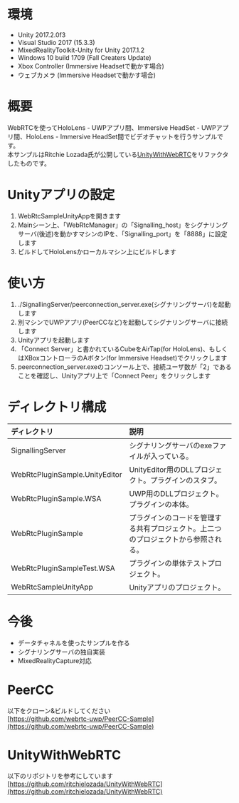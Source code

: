 # 環境
* Unity 2017.2.0f3
* Visual Studio 2017 (15.3.3)
* MixedRealityToolkit-Unity for Unity 2017.1.2
* Windows 10 build 1709 (Fall Creaters Update)
* Xbox Controller (Immersive Headsetで動かす場合)
* ウェブカメラ (Immersive Headsetで動かす場合)

# 概要
WebRTCを使ってHoloLens - UWPアプリ間、Immersive HeadSet - UWPアプリ間、HoloLens - Immersive HeadSet間でビデオチャットを行うサンプルです。  
本サンプルはRitchie Lozada氏が公開している[UnityWithWebRTC](https://github.com/ritchielozada/UnityWithWebRTC)をリファクタしたものです。  

# Unityアプリの設定
1. WebRtcSampleUnityAppを開きます
2. Mainシーン上、「WebRtcManager」の「Signalling_host」をシグナリングサーバ(後述)を動かすマシンのIPを、「Signalling_port」を「8888」に設定します
3. ビルドしてHoloLensかローカルマシン上にビルドします

# 使い方
1. ./SignallingServer/peerconnection_server.exe(シグナリングサーバ)を起動します
2. 別マシンでUWPアプリ(PeerCCなど)を起動してシグナリングサーバに接続します
3. Unityアプリを起動します
4. 「Connect Server」と書かれているCubeをAirTap(for HoloLens)、もしくはXBoxコントローラのAボタン(for Immersive Headset)でクリックします
5. peerconnection_server.exeのコンソール上で、接続ユーザ数が「2」であることを確認し、Unityアプリ上で「Connect Peer」をクリックします

# ディレクトリ構成

| ディレクトリ | 説明 |
|:-----------|:------------|
|SignallingServer|シグナリングサーバのexeファイルが入っている。|
|WebRtcPluginSample.UnityEditor|UnityEditor用のDLLプロジェクト。プラグインのスタブ。|
|WebRtcPluginSample.WSA|UWP用のDLLプロジェクト。プラグインの本体。|
|WebRtcPluginSample|プラグインのコードを管理する共有プロジェクト。上二つのプロジェクトから参照される。|
|WebRtcPluginSampleTest.WSA|プラグインの単体テストプロジェクト。|
|WebRtcSampleUnityApp|Unityアプリのプロジェクト。|

# 今後
* データチャネルを使ったサンプルを作る
* シグナリングサーバの独自実装
* MixedRealityCapture対応

# PeerCC
以下をクローン&ビルドしてください  
[https://github.com/webrtc-uwp/PeerCC-Sample](https://github.com/webrtc-uwp/PeerCC-Sample)

# UnityWithWebRTC
以下のリポジトリを参考にしています  
[https://github.com/ritchielozada/UnityWithWebRTC](https://github.com/ritchielozada/UnityWithWebRTC)